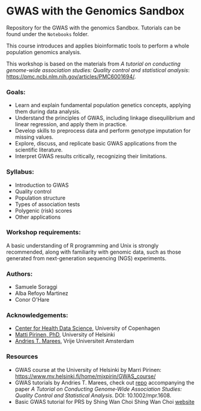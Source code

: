 # GWAS with the Genomics Sandbox 

Repository for the GWAS with the genomics Sandbox. Tutorials can be found under the `Notebooks` folder. 

This course introduces and applies bioinformatic tools to perform a whole population genomics analysis. 

This workshop is based on the materials from *A tutorial on conducting genome-wide association studies: Quality control and statistical analysis*: https://pmc.ncbi.nlm.nih.gov/articles/PMC6001694/.  

### Goals: 
- Learn and explain fundamental population genetics concepts, applying them during data analysis.
- Understand the principles of GWAS, including linkage disequilibrium and linear regression, and apply them in practice.
- Develop skills to preprocess data and perform genotype imputation for missing values.
- Explore, discuss, and replicate basic GWAS applications from the scientific literature.
- Interpret GWAS results critically, recognizing their limitations.

### Syllabus: 
- Introduction to GWAS
- Quality control
- Population structure 
- Types of association tests
- Polygenic (risk) scores 
- Other applications 

### Workshop requirements:

A basic understanding of R programming and Unix is strongly recommended, along with familiarity with genomic data, such as those generated from next-generation sequencing (NGS) experiments. 

### Authors: 
- Samuele Soraggi 
- Alba Refoyo Martinez
- Conor O'Hare

### Acknowledgements: 
- [Center for Health Data Science](https://heads.ku.dk/), University of Copenhagen
- [Matti Pirinen, PhD](https://www.mv.helsinki.fi/home/mjxpirin/), University of Helsinki
- [Andries T. Marees](https://research.vu.nl/en/persons/andries-marees), Vrije Universiteit Amsterdam

### Resources 
- GWAS course at the University of Helsinki by Marri Pirinen: https://www.mv.helsinki.fi/home/mjxpirin/GWAS_course/
- GWAS tutorials by Andries T. Marees, check out [repo](https://github.com/MareesAT/GWA_tutorial/) accompanying the paper *A Tutorial on Conducting Genome‐Wide Association Studies: Quality Control and Statistical Analysis*. DOI: 10.1002/mpr.1608.
- Basic GWAS tutorial for PRS by Shing Wan Choi Shing Wan Choi [website](https://choishingwan.github.io/PRS-Tutorial/) 

